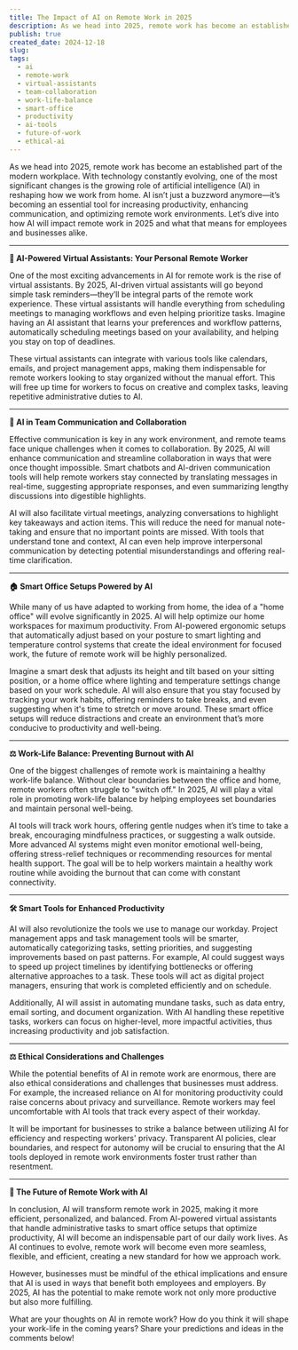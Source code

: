 ```yaml
---
title: The Impact of AI on Remote Work in 2025
description: As we head into 2025, remote work has become an established part of the modern workplace. With technology constantly evolving, one of the most significant changes is the growing role of artificial intelligence (AI) in reshaping how we work from home. AI isn’t just a buzzword anymore—it’s becoming an essential tool for increasing productivity, enhancing communication, and optimizing remote work environments. Let’s dive into how AI will impact remote work in 2025 and what that means for employees and businesses alike.
publish: true
created_date: 2024-12-18
slug: 
tags:
  - ai
  - remote-work
  - virtual-assistants
  - team-collaboration
  - work-life-balance
  - smart-office
  - productivity
  - ai-tools
  - future-of-work
  - ethical-ai
---
```

As we head into 2025, remote work has become an established part of the modern workplace. With technology constantly evolving, one of the most significant changes is the growing role of artificial intelligence (AI) in reshaping how we work from home. AI isn’t just a buzzword anymore—it’s becoming an essential tool for increasing productivity, enhancing communication, and optimizing remote work environments. Let’s dive into how AI will impact remote work in 2025 and what that means for employees and businesses alike.

---

**🤖 AI-Powered Virtual Assistants: Your Personal Remote Worker**

One of the most exciting advancements in AI for remote work is the rise of virtual assistants. By 2025, AI-driven virtual assistants will go beyond simple task reminders—they’ll be integral parts of the remote work experience. These virtual assistants will handle everything from scheduling meetings to managing workflows and even helping prioritize tasks. Imagine having an AI assistant that learns your preferences and workflow patterns, automatically scheduling meetings based on your availability, and helping you stay on top of deadlines.

These virtual assistants can integrate with various tools like calendars, emails, and project management apps, making them indispensable for remote workers looking to stay organized without the manual effort. This will free up time for workers to focus on creative and complex tasks, leaving repetitive administrative duties to AI.

---

**💬 AI in Team Communication and Collaboration**

Effective communication is key in any work environment, and remote teams face unique challenges when it comes to collaboration. By 2025, AI will enhance communication and streamline collaboration in ways that were once thought impossible. Smart chatbots and AI-driven communication tools will help remote workers stay connected by translating messages in real-time, suggesting appropriate responses, and even summarizing lengthy discussions into digestible highlights.

AI will also facilitate virtual meetings, analyzing conversations to highlight key takeaways and action items. This will reduce the need for manual note-taking and ensure that no important points are missed. With tools that understand tone and context, AI can even help improve interpersonal communication by detecting potential misunderstandings and offering real-time clarification.

---

**🏠 Smart Office Setups Powered by AI**

While many of us have adapted to working from home, the idea of a "home office" will evolve significantly in 2025. AI will help optimize our home workspaces for maximum productivity. From AI-powered ergonomic setups that automatically adjust based on your posture to smart lighting and temperature control systems that create the ideal environment for focused work, the future of remote work will be highly personalized.

Imagine a smart desk that adjusts its height and tilt based on your sitting position, or a home office where lighting and temperature settings change based on your work schedule. AI will also ensure that you stay focused by tracking your work habits, offering reminders to take breaks, and even suggesting when it's time to stretch or move around. These smart office setups will reduce distractions and create an environment that’s more conducive to productivity and well-being.

---

**⚖️ Work-Life Balance: Preventing Burnout with AI**

One of the biggest challenges of remote work is maintaining a healthy work-life balance. Without clear boundaries between the office and home, remote workers often struggle to "switch off." In 2025, AI will play a vital role in promoting work-life balance by helping employees set boundaries and maintain personal well-being.

AI tools will track work hours, offering gentle nudges when it’s time to take a break, encouraging mindfulness practices, or suggesting a walk outside. More advanced AI systems might even monitor emotional well-being, offering stress-relief techniques or recommending resources for mental health support. The goal will be to help workers maintain a healthy work routine while avoiding the burnout that can come with constant connectivity.

---

**🛠️ Smart Tools for Enhanced Productivity**

AI will also revolutionize the tools we use to manage our workday. Project management apps and task management tools will be smarter, automatically categorizing tasks, setting priorities, and suggesting improvements based on past patterns. For example, AI could suggest ways to speed up project timelines by identifying bottlenecks or offering alternative approaches to a task. These tools will act as digital project managers, ensuring that work is completed efficiently and on schedule.

Additionally, AI will assist in automating mundane tasks, such as data entry, email sorting, and document organization. With AI handling these repetitive tasks, workers can focus on higher-level, more impactful activities, thus increasing productivity and job satisfaction.

---

**⚖️ Ethical Considerations and Challenges**

While the potential benefits of AI in remote work are enormous, there are also ethical considerations and challenges that businesses must address. For example, the increased reliance on AI for monitoring productivity could raise concerns about privacy and surveillance. Remote workers may feel uncomfortable with AI tools that track every aspect of their workday.

It will be important for businesses to strike a balance between utilizing AI for efficiency and respecting workers' privacy. Transparent AI policies, clear boundaries, and respect for autonomy will be crucial to ensuring that the AI tools deployed in remote work environments foster trust rather than resentment.

---

**🚀 The Future of Remote Work with AI**

In conclusion, AI will transform remote work in 2025, making it more efficient, personalized, and balanced. From AI-powered virtual assistants that handle administrative tasks to smart office setups that optimize productivity, AI will become an indispensable part of our daily work lives. As AI continues to evolve, remote work will become even more seamless, flexible, and efficient, creating a new standard for how we approach work.

However, businesses must be mindful of the ethical implications and ensure that AI is used in ways that benefit both employees and employers. By 2025, AI has the potential to make remote work not only more productive but also more fulfilling.

What are your thoughts on AI in remote work? How do you think it will shape your work-life in the coming years? Share your predictions and ideas in the comments below!